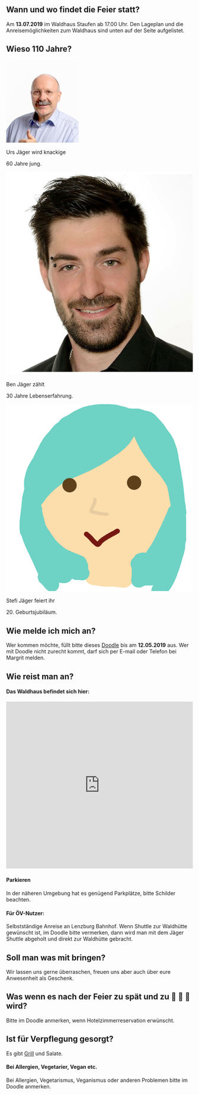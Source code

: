 ## Wann und wo findet die Feier statt?
Am **13.07.2019** im Waldhaus Staufen ab 17.00 Uhr. Den Lageplan und die Anreisemöglichkeiten zum Waldhaus sind unten auf der Seite aufgelistet.

## Wieso 110 Jahre?
<div id="profiles">
    <div id="profile-urs">
        <img src="content/urs_2.jpeg" class="profile-pic">
        <div class="profile-text"><span><p>Urs Jäger wird knackige</p><p>60 Jahre jung.</p></span></div>
    </div>
    <div id="profile-ben">
        <img src="content/ben_2.jpeg" class="profile-pic">
        <div class="profile-text"><span><p>Ben Jäger zählt</p><p>30 Jahre Lebenserfahrung.</p></span></div>
    </div>
    <div id="profile-stefi">
        <img src="content/stefi.png" class="profile-pic">
        <div class="profile-text"><span><p>Stefi Jäger feiert ihr</p><p>20. Geburtsjubiläum.</p></span></div>
    </div>
</div>

## Wie melde ich mich an?
Wer kommen möchte, füllt bitte dieses [Doodle](https://doodle.com/poll/i4ahgzuqmb4m6mvh) bis am **12.05.2019** aus.
Wer mit Doodle nicht zurecht kommt, darf sich per E-mail oder Telefon bei Margrit melden.

## Wie reist man an?
#### Das Waldhaus befindet sich hier:
<iframe src="https://www.google.com/maps/embed?pb=!1m18!1m12!1m3!1d2702.0486533845747!2d8.15800245158025!3d47.371968879067474!2m3!1f0!2f0!3f0!3m2!1i1024!2i768!4f13.1!3m3!1m2!1s0x479016217df69f0f%3A0x69ef82d10e837a54!2sWaldhaus+Staufen!5e0!3m2!1sen!2sch!4v1549459269004" height="450" width="100%" frameborder="0" style="border:0" allowfullscreen></iframe>

#### Parkieren
In der näheren Umgebung hat es genügend Parkplätze, bitte Schilder beachten.

#### Für ÖV-Nutzer:
Selbstständige Anreise an Lenzburg Bahnhof. 
Wenn Shuttle zur Waldhütte gewünscht ist, im Doodle bitte vermerken, dann wird man mit dem Jäger Shuttle abgeholt und direkt zur Waldhütte gebracht.

## Soll man was mit bringen?
Wir lassen uns gerne überraschen, freuen uns aber auch über eure Anwesenheit als Geschenk.

## Was wenn es nach der Feier zu spät und zu 🍺 🍹 🍷 wird?
Bitte im Doodle anmerken, wenn Hotelzimmerreservation erwünscht.

## Ist für Verpflegung gesorgt?
Es gibt [Grill](https://www.grillrad.ch) und Salate.
#### Bei Allergien, Vegetarier, Vegan etc.
Bei Allergien, Vegetarismus, Veganismus oder anderen Problemen bitte im Doodle anmerken.
